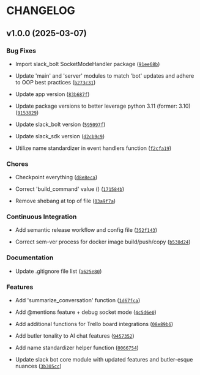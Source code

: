 # CHANGELOG


## v1.0.0 (2025-03-07)

### Bug Fixes

- Import slack_bolt SocketModeHandler package
  ([`91ee68b`](https://github.com/tflagship/pennyworth-slack-bot/commit/91ee68b00fe3d7772fbac23897617d4d22d9b6c6))

- Update 'main' and 'server' modules to match 'bot' updates and adhere to OOP best practices
  ([`b273c31`](https://github.com/tflagship/pennyworth-slack-bot/commit/b273c310272ca5b99867c9c4b50ed519945d3bf2))

- Update app version
  ([`83b687f`](https://github.com/tflagship/pennyworth-slack-bot/commit/83b687f53d3761936e8baa5dc746335ea002ec87))

- Update package versions to better leverage python 3.11 (former: 3.10)
  ([`9153829`](https://github.com/tflagship/pennyworth-slack-bot/commit/91538298d49662e1d76c2e625bf79d050d910c22))

- Update slack_bolt version
  ([`595097f`](https://github.com/tflagship/pennyworth-slack-bot/commit/595097f5a049bf56cc3557dbec6b141f1cacca25))

- Update slack_sdk version
  ([`d2cb9c9`](https://github.com/tflagship/pennyworth-slack-bot/commit/d2cb9c921bafefa2702ddd79821fa1dfd2a2e89f))

- Utilize name standardizer in event handlers function
  ([`f2cfa19`](https://github.com/tflagship/pennyworth-slack-bot/commit/f2cfa19ce4049bac47cc15d4349f06d8714ebe99))

### Chores

- Checkpoint everything
  ([`d8e8eca`](https://github.com/tflagship/pennyworth-slack-bot/commit/d8e8eca20c8f49ce9711aa2d93d96dcf1a195b61))

- Correct 'build_command' value ()
  ([`171584b`](https://github.com/tflagship/pennyworth-slack-bot/commit/171584b71c2ca1dc20a29859a7f3e56a584ca1d6))

- Remove shebang at top of file
  ([`03a9f7a`](https://github.com/tflagship/pennyworth-slack-bot/commit/03a9f7a6c17670152e17106df5800e2947565554))

### Continuous Integration

- Add semantic release workflow and config file
  ([`352f143`](https://github.com/tflagship/pennyworth-slack-bot/commit/352f143fa1c189df14a1a06ada293dcdc9d81d83))

- Correct sem-ver process for docker image build/push/copy
  ([`b538d24`](https://github.com/tflagship/pennyworth-slack-bot/commit/b538d24dd5340c643c2a0c31937388e145c7ce3f))

### Documentation

- Update .gitignore file list
  ([`a625e80`](https://github.com/tflagship/pennyworth-slack-bot/commit/a625e8088a75a25f51e700984952530d8c7bc6f5))

### Features

- Add 'summarize_conversation' function
  ([`1d67fca`](https://github.com/tflagship/pennyworth-slack-bot/commit/1d67fca43796024523fb2056454af548aee059a3))

- Add @mentions feature + debug socket mode
  ([`4c5d6e0`](https://github.com/tflagship/pennyworth-slack-bot/commit/4c5d6e054d99faba4c4292d59c49c90e66f47581))

- Add additional functions for Trello board integrations
  ([`08e89b6`](https://github.com/tflagship/pennyworth-slack-bot/commit/08e89b6d5e06305c6a34f0a28c26b4ff01c4e385))

- Add butler tonality to AI chat features
  ([`9457352`](https://github.com/tflagship/pennyworth-slack-bot/commit/9457352aa29b863ad1923219251a91a1163c57af))

- Add name standardizer helper function
  ([`0066754`](https://github.com/tflagship/pennyworth-slack-bot/commit/0066754b66505695b663023b75eb1d53ce889eed))

- Update slack bot core module with updated features and butler-esque nuances
  ([`3b305cc`](https://github.com/tflagship/pennyworth-slack-bot/commit/3b305cce77c6c95bc09f7aa6d2dbff46aa33f394))
